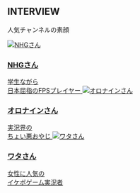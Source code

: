 ## INTERVIEW
人気チャンネルの素顔

<a href="http://daily.freshlive.tv/posts/2043823?categoryIds=509145" target="_blank">
<img src="../../../img/page/ChannelRequest/interview_1.png" alt="NHGさん" />
<h3>NHGさん</h3>
<span>学生ながら<br />日本屈指のFPSプレイヤー</span>
</a>
<a href="http://daily.freshlive.tv/posts/2040011?categoryIds=509145" target="_blank">
<img src="../../../img/page/ChannelRequest/interview_2.png" alt="オロナインさん" />
<h3>オロナインさん</h3>
<span>実況界の<br />ちょい悪おやじ</span>
</a>
<a href="http://daily.freshlive.tv/posts/2028338?categoryIds=509145" target="_blank">
<img src="../../../img/page/ChannelRequest/interview_3.png" alt="ワタさん" />
<h3>ワタさん</h3>
<span>女性に人気の<br />イケボゲーム実況者</span>
</a>
